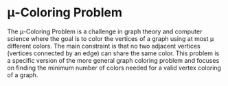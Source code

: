 # μ-Coloring Problem

The μ-Coloring Problem is a challenge in graph theory and computer science where the goal is to color the vertices of a graph using at most μ different colors. The main constraint is that no two adjacent vertices (vertices connected by an edge) can share the same color. This problem is a specific version of the more general graph coloring problem and focuses on finding the minimum number of colors needed for a valid vertex coloring of a graph.
